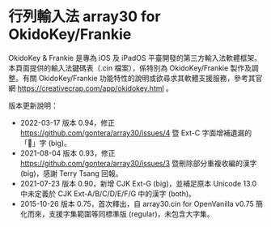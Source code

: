 # 行列輸入法 array30 for OkidoKey/Frankie
OkidoKey & Frankie 是專為 iOS 及 iPadOS 平臺開發的第三方輸入法軟體框架。本頁面提供的輸入法鍵碼表（.cin 檔案），係特別為 OkidoKey/Frankie 製作及調整。有關 OkidoKey/Frankie 功能特性的說明或欲尋求其軟體支援服務，參考其官網 https://creativecrap.com/app/okidokey.html 。

版本更新說明：
* 2022-03-17 版本 0.94，修正 https://github.com/gontera/array30/issues/4 暨 Ext-C 字面增補遺漏的「𫊖」字 (big)。
* 2021-08-04 版本 0.93，修正 https://github.com/gontera/array30/issues/3 暨刪除部分重複收編的漢字 (big)，感謝 Terry Tsang 回報。
* 2021-07-23 版本 0.90，新增 CJK Ext-G (big)，並補足原本 Unicode 13.0 中未定義於 CJK Ext-A/B/C/D/E/F/G 中的漢字 (both)。
* 2015-10-26 版本 0.75，首次釋出，自 array30.cin for OpenVanilla v0.75 簡化而來，支援字集範圍等同標準版 (regular)，未包含大字集。
